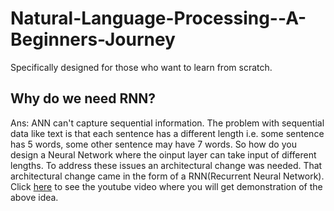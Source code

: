 # Natural-Language-Processing--A-Beginners-Journey  
Specifically designed for those who want to learn from scratch.  


## Why do we need RNN?  
Ans: ANN can't capture sequential information. The problem with sequential data like text is that each sentence has a different length i.e. some sentence has 5 words, some other sentence may have 7 words. So how do you design a Neural Network where the oinput layer can take input of different lengths. To address these issues an architectural change was needed. That architectural change came in the form of a RNN(Recurrent Neural Network).  
Click [here](https://youtu.be/4KpRP-YUw6c?si=vo7dkM95JYM3x9e1) to see the youtube video where you will get demonstration of the above idea.
